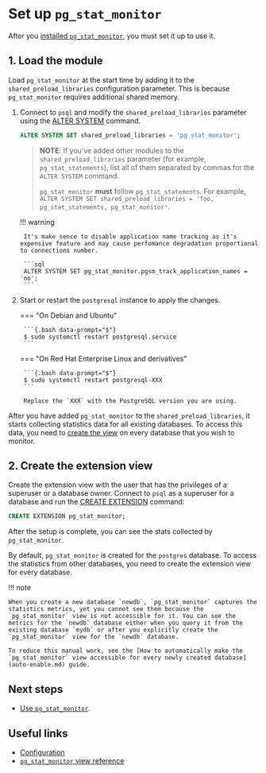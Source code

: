 # Set up `pg_stat_monitor`

After you [installed `pg_stat_monitor`](install.md), you must set it up to use it.

## 1. Load the module

Load `pg_stat_monitor` at the start time by adding it to the `shared_preload_libraries` configuration parameter. This is because `pg_stat_monitor` requires additional shared memory.

1. Connect to `psql` and modify the `shared_preload_libraries` parameter using the [ALTER SYSTEM](https://www.postgresql.org/docs/current/sql-altersystem.html) command. 

    ```sql
    ALTER SYSTEM SET shared_preload_libraries = 'pg_stat_monitor';
    ```

    > **NOTE**: If you’ve added other modules to the `shared_preload_libraries` parameter (for example, `pg_stat_statements`), list all of them separated by commas for the `ALTER SYSTEM` command. 
    >
    >`pg_stat_monitor` **must** follow `pg_stat_statements`. For example, `ALTER SYSTEM SET shared_preload_libraries = 'foo, pg_stat_statements, pg_stat_monitor'`.

    !!! warning
   
        It's make sence to disable application name tracking as it's expensive feature and may cause perfomance degradation proportional to connections number.

        ```sql
        ALTER SYSTEM SET pg_stat_monitor.pgsm_track_application_names = 'no';
        ```
   

3. Start or restart the `postgresql` instance to apply the changes.

    === "On Debian and Ubuntu"

        ```{.bash data-prompt="$"}
        $ sudo systemctl restart postgresql.service
        ```

    === "On Red Hat Enterprise Linux and derivatives"

        ```{.bash data-prompt="$"}
        $ sudo systemctl restart postgresql-XXX
        ```
        
        Replace the `XXX` with the PostgreSQL version you are using.

After you have  added `pg_stat_monitor` to the `shared_preload_libraries`,  it starts collecting statistics data for all existing databases. To access this data, you need to [create the view](#2-create-the-extension-view) on every database that you wish to monitor. 

## 2. Create the extension view

Create the extension view with the user that has the privileges of a superuser or a database owner. Connect to `psql` as a superuser for a database and run the [CREATE EXTENSION](https://www.postgresql.org/docs/current/sql-createextension.html) command:


```sql
CREATE EXTENSION pg_stat_monitor;
```

After the setup is complete, you can see the stats collected by `pg_stat_monitor`.

By default, `pg_stat_monitor` is created for the `postgres` database. To access the statistics from other databases, you need to create the extension view for every database. 

!!! note

    When you create a new database `newdb`, `pg_stat_monitor` captures the statistics metrics, yet you cannot see them because the `pg_stat_monitor` view is not accessible for it. You can see the metrics for the `newdb` database either when you query it from the existing database `mydb` or after you explicitly create the `pg_stat_monitor` view for the `newdb` database.

    To reduce this manual work, see the [How to automatically make the `pg_stat_monitor` view accessible for every newly created database](auto-enable.md) guide.

## Next steps

* [Use `pg_stat_monitor`](user_guide.md). 


## Useful links

* [Configuration](configuration.md)
* [`pg_stat_monitor` view reference](reference.md)

